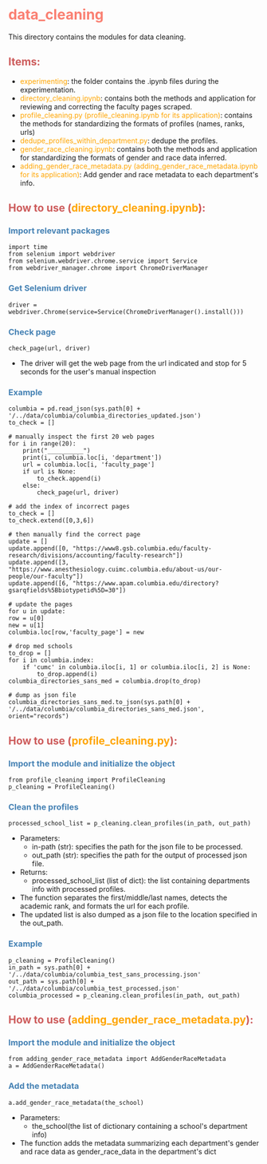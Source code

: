 # <font color="Salmon">data_cleaning</font>

This directory contains the modules for data cleaning.

## <font color="IndianRed">Items:</font>
- <font color="orange">experimenting</font>: the folder contains the .ipynb files during the experimentation.
- <font color="orange">directory_cleaning.ipynb</font>: contains both the methods and application for reviewing and correcting the faculty pages scraped.
- <font color="orange">profile_cleaning.py (profile_cleaning.ipynb for its application)</font>: contains the methods for standardizing the formats of profiles (names, ranks, urls)
- <font color="orange">dedupe_profiles_within_department.py</font>: dedupe the profiles.
- <font color="orange">gender_race_cleaning.ipynb</font>: contains both the methods and application for standardizing the formats of gender and race data inferred.
- <font color="orange">adding_gender_race_metadata.py (adding_gender_race_metadata.ipynb for its application)</font>: Add gender and race metadata to each department's info.

## <font color="IndianRed">How to use (<font color="orange">directory_cleaning.ipynb</font>):</font>
### <font color="SteelBlue">Import relevant packages</font>
    import time 
    from selenium import webdriver
    from selenium.webdriver.chrome.service import Service
    from webdriver_manager.chrome import ChromeDriverManager
### <font color="SteelBlue">Get Selenium driver</font>
    driver = webdriver.Chrome(service=Service(ChromeDriverManager().install()))
### <font color="SteelBlue">Check page</font>
    check_page(url, driver)
- The driver will get the web page from the url indicated and stop for 5 seconds for the user's manual inspection
### <font color="SteelBlue">Example</font>
    columbia = pd.read_json(sys.path[0] + '/../data/columbia/columbia_directories_updated.json')
    to_check = []

    # manually inspect the first 20 web pages
    for i in range(20):
        print("__________")
        print(i, columbia.loc[i, 'department'])
        url = columbia.loc[i, 'faculty_page']
        if url is None:
            to_check.append(i)
        else:
            check_page(url, driver)

    # add the index of incorrect pages
    to_check = []
    to_check.extend([0,3,6])

    # then manually find the correct page
    update = []
    update.append([0, "https://www8.gsb.columbia.edu/faculty-research/divisions/accounting/faculty-research"])
    update.append([3, "https://www.anesthesiology.cuimc.columbia.edu/about-us/our-people/our-faculty"])
    update.append([6, "https://www.apam.columbia.edu/directory?gsarqfields%5Bbiotypetid%5D=30"])
    
    # update the pages
    for u in update:
    row = u[0]
    new = u[1]
    columbia.loc[row,'faculty_page'] = new

    # drop med schools
    to_drop = []
    for i in columbia.index:
        if 'cumc' in columbia.iloc[i, 1] or columbia.iloc[i, 2] is None:
            to_drop.append(i)
    columbia_directories_sans_med = columbia.drop(to_drop)
    
    # dump as json file
    columbia_directories_sans_med.to_json(sys.path[0] + '/../data/columbia/columbia_directories_sans_med.json', orient="records")

## <font color="IndianRed">How to use (<font color="orange">profile_cleaning.py</font>):</font>
### <font color="SteelBlue">Import the module and initialize the object</font>
    from profile_cleaning import ProfileCleaning
    p_cleaning = ProfileCleaning()
### <font color="SteelBlue">Clean the profiles</font>
    processed_school_list = p_cleaning.clean_profiles(in_path, out_path)
- Parameters:
  - in-path (str): specifies the path for the json file to be processed.
  - out_path (str): specifies the path for the output of processed json file.
- Returns:
  - processed_school_list (list of dict): the list containing departments info with processed profiles.
- The function separates the first/middle/last names, detects the academic rank, and formats the url for each profile.
- The updated list is also dumped as a json file to the location specified in the out_path.

### <font color="SteelBlue">Example</font>
    p_cleaning = ProfileCleaning()
    in_path = sys.path[0] + '/../data/columbia/columbia_test_sans_processing.json'
    out_path = sys.path[0] + '/../data/columbia/columbia_test_processed.json'
    columbia_processed = p_cleaning.clean_profiles(in_path, out_path)

## <font color="IndianRed">How to use (<font color="orange">adding_gender_race_metadata.py</font>):</font>
### <font color="SteelBlue">Import the module and initialize the object</font>
    from adding_gender_race_metadata import AddGenderRaceMetadata
    a = AddGenderRaceMetadata()
### <font color="SteelBlue">Add the metadata</font>
    a.add_gender_race_metadata(the_school)
- Parameters:
  - the_school(the list of dictionary containing a school's department info)
- The function adds the metadata summarizing each department's gender and race data as gender_race_data in the department's dict
